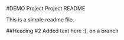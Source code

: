 #DEMO Project Project README

This is a simple readme file.

##Heading #2
Added text here :), on a branch